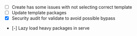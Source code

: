 - [ ] Create has some issues with not selecting correct template
- [ ] Update template packages
- [x] Security audit for validate to avoid possible bypass
- [-] Lazy load heavy packages in serve
